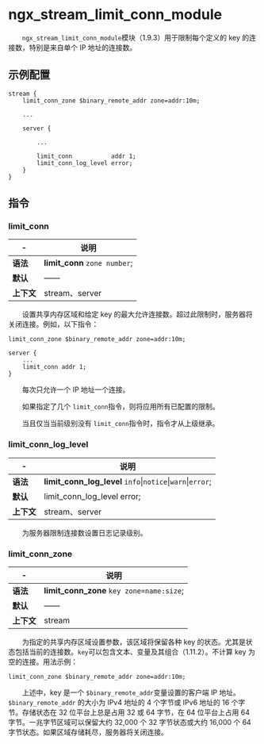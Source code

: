# ngx_stream_limit_conn_module

　　​`ngx_stream_limit_conn_module`​ 模块（1.9.3）用于限制每个定义的 key 的连接数，特别是来自单个 IP 地址的连接数。

## 示例配置

```
stream {
    limit_conn_zone $binary_remote_addr zone=addr:10m;

    ...

    server {

        ...

        limit_conn           addr 1;
        limit_conn_log_level error;
    }
}
```

## 指令

### limit\_conn

|-|说明|
| ---| ----------------|
|**语法**|**limit_conn** `zone number`​;|
|**默认**|——|
|**上下文**|stream、server|

　　设置共享内存区域和给定 key 的最大允许连接数。超过此限制时，服务器将关闭连接。例如，以下指令：

```
limit_conn_zone $binary_remote_addr zone=addr:10m;

server {
    ...
    limit_conn addr 1;
}
```

　　每次只允许一个 IP 地址一个连接。

　　如果指定了几个 `limit_conn`​ 指令，则将应用所有已配置的限制。

　　当且仅当当前级别没有 `limit_conn`​ 指令时，指令才从上级继承。

### limit\_conn\_log\_level

|-|说明|
| ---| -----------------------------------------|
|**语法**|**limit_conn_log_level** `info`​\|`notice`​\|`warn`​\|`error`​;|
|**默认**|limit\_conn\_log\_level error;|
|**上下文**|stream、server|

　　为服务器限制连接数设置日志记录级别。

### limit\_conn\_zone

|-|说明|
| ---| --------|
|**语法**|**limit_conn_zone** `key zone=name:size`​;|
|**默认**|——|
|**上下文**|stream|

　　为指定的共享内存区域设置参数，该区域将保留各种 key 的状态。尤其是状态包括当前的连接数。`key`​ 可以包含文本、变量及其组合（1.11.2）。不计算 key 为空的连接。用法示例：

```
limit_conn_zone $binary_remote_addr zone=addr:10m;
```

　　上述中，key 是一个 `$binary_remote_addr`​ 变量设置的客户端 IP 地址。`$binary_remote_addr`​ 的大小为 IPv4 地址的 4 个字节或 IPv6 地址的 16 个字节。存储状态在 32 位平台上总是占用 32 或 64 字节，在 64 位平台上占用 64 字节。一兆字节区域可以保留大约 32,000 个 32 字节状态或大约 16,000 个 64 字节状态。如果区域存储耗尽，服务器将关闭连接。

